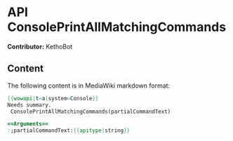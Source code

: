 # API ConsolePrintAllMatchingCommands

**Contributor:** KethoBot

## Content

The following content is in MediaWiki markdown format:

```mediawiki
{{wowapi|t=a|system=Console}}
Needs summary.
 ConsolePrintAllMatchingCommands(partialCommandText)

==Arguments==
:;partialCommandText:{{apitype|string}}
```